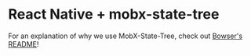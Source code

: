 # React Native + mobx-state-tree

For an explanation of why we use MobX-State-Tree, check out [Bowser's README](https://github.com/infinitered/ignite-bowser#why-this-stack)!
